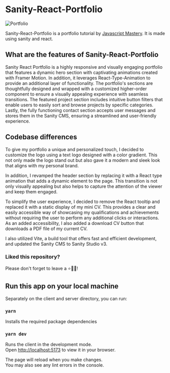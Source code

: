 # Sanity-React-Portfolio

![Portfolio](https://i.ibb.co/gWLvz5D/portfolio.png)

Sanity-React-Portfolio is a portfolio tutorial by [Javascript Mastery](https://www.youtube.com/watch?v=3HNyXCPDQ7Q&t=143s). It is made using sanity and react.

## What are the features of Sanity-React-Portfolio

Sanity React Portfolio is a highly responsive and visually engaging portfolio that features a dynamic hero section with captivating animations created with Framer Motion. In addition, it leverages React-Type-Animation to provide an additional layer of functionality. The portfolio's sections are thoughtfully designed and wrapped with a customized higher-order component to ensure a visually appealing experience with seamless transitions. The featured project section includes intuitive button filters that enable users to easily sort and browse projects by specific categories. Lastly, the fully functioning contact section accepts user messages and stores them in the Sanity CMS, ensuring a streamlined and user-friendly experience.

## Codebase differences

To give my portfolio a unique and personalized touch, I decided to customize the logo using a text logo designed with a color gradient. This not only made the logo stand out but also gave it a modern and sleek look that aligns with my personal brand.

In addition, I revamped the header section by replacing it with a React type animation that adds a dynamic element to the page. This transition is not only visually appealing but also helps to capture the attention of the viewer and keep them engaged.

To simplify the user experience, I decided to remove the React tooltip and replaced it with a static display of my mini CV. This provides a clear and easily accessible way of showcasing my qualifications and achievements without requiring the user to perform any additional clicks or interactions. As an added accessibility, I also added a download CV button that downloads a PDF file of my current CV.

I also utilized Vite, a build tool that offers fast and efficient development, and updated the Sanity CMS to Sanity Studio v3.

### Liked this repository?

Please don't forget to leave a ⭐🙏🏻!

## Run this app on your local machine

Separately on the client and server directory, you can run:

### `yarn`

Installs the required package dependencies

### `yarn dev`

Runs the client in the development mode.\
Open [http://localhost:5173](http://localhost:5173) to view it in your browser.

The page will reload when you make changes.\
You may also see any lint errors in the console.
